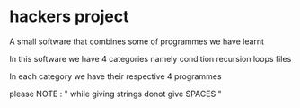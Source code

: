# hackers project
A small software that combines some of programmes we have learnt

In this software
     we have 4 categories namely
        condition
        recursion
        loops
        files
        
In each category we have their respective 4 programmes
 
 please NOTE : " while giving strings donot give SPACES " 
